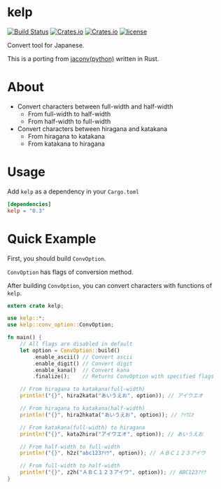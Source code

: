 kelp
====

[![Build Status](https://travis-ci.org/panther-king/kelp.svg?branch=master)](https://travis-ci.org/panther-king/kelp) [![Crates.io](https://img.shields.io/crates/v/kelp.svg)](https://crates.io/crates/kelp) [![Crates.io](https://img.shields.io/crates/d/kelp.svg)](https://crates.io/crates/kelp) [![license](http://img.shields.io/badge/license-MIT-blue.svg)](https://github.com/panther-king/kelp/blob/master/LICENSE)

Convert tool for Japanese.

This is a porting
from [jaconv(python)](https://github.com/ikegami-yukino/jaconv)
written in Rust.

About
=====

- Convert characters between full-width and half-width
    - From full-width to half-width
    - From half-width to full-width
- Convert characters between hiragana and katakana
    - From hiragana to katakana
    - From katakana to hiragana

Usage
=====

Add `kelp` as a dependency in your `Cargo.toml`

```toml
[dependencies]
kelp = "0.3"
```

Quick Example
=============

First, you should build `ConvOption`.

`ConvOption` has flags of conversion method.

After building `ConvOption`, you can convert characters with functions
of `kelp`.

```rust
extern crate kelp;

use kelp::*;
use kelp::conv_option::ConvOption;

fn main() {
    // All flags are disabled in default
    let option = ConvOption::build()
        .enable_ascii() // Convert ascii
        .enable_digit() // Convert digit
        .enable_kana()  // Convert kana
        .finalize();    // Returns ConvOption with specified flags

    // From hiragana to katakana(full-width)
    println!("{}", hira2kata("あいうえお", option)); // アイウエオ

    // From hiragana to katakana(half-width)
    println!("{}", hira2hkata("あいうえお", option)); // ｱｲｳｴｵ

    // From katakana(full-width) to hiragana
    println!("{}", kata2hira("アイウエオ", option)); // あいうえお

    // From half-width to full-width
    println!("{}", h2z("abc123ｱｲｳ", option)); // ＡＢＣ１２３アイウ

    // From full-width to half-width
    println!("{}", z2h("ＡＢＣ１２３アイウ", option)); // ABC123ｱｲｳ
}
```
